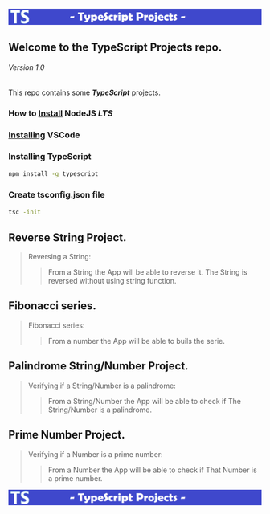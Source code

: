 ![Claim-Banner](/assets/banner.png "TypeScript")
## Welcome to the TypeScript Projects repo. 
###### Version 1.0

This repo contains some ***TypeScript*** projects. 

### How to [Install](https://nodejs.org/en/download/ "NodeJS") NodeJS ***LTS***
### [Installing](https://code.visualstudio.com/download "VSCode") VSCode

### Installing TypeScript
```sh
npm install -g typescript
```
### Create tsconfig.json file
```sh
tsc -init
```

## Reverse String Project. 
> Reversing a String:
>> From a String the App will be able to reverse it. 
>> The String is reversed without using string function.
## Fibonacci series. 
> Fibonacci series:
>> From a number the App will be able to buils the serie. 
## Palindrome String/Number Project. 
> Verifying if a String/Number is a palindrome:
>> From a String/Number the App will be able to check if 
>> The String/Number is a palindrome.
## Prime Number Project. 
> Verifying if a Number is a prime number:
>> From a Number the App will be able to check if 
>> That Number is a prime number.

![Claim-Banner](/assets/banner.png "TypeScript")
